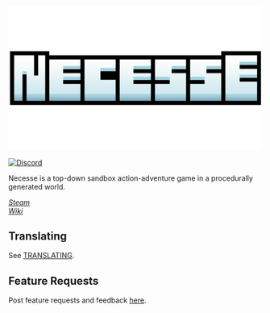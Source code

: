 ![Logo](core/assets/sprites/ui/logo.png)

[![Discord](https://img.shields.io/discord/651752201525657601.svg?logo=discord&logoColor=white&logoWidth=20&labelColor=7289DA&label=Discord&color=17cf48)](https://discord.gg/FAFgrKD)  

Necesse is a top-down sandbox action-adventure game in a procedurally generated world.

_[Steam](https://store.steampowered.com/app/1169040/Necesse/)_  
_[Wiki](https://necessewiki.com/)_  

## Translating

See [TRANSLATING](TRANSLATING.md).

## Feature Requests

Post feature requests and feedback [here](https://discord.gg/nku495HeT8).  
